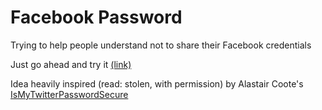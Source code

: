 # Facebook Password 
Trying to help people understand not to share their Facebook credentials

Just go ahead and try it [(link)](http://eladmoshe.github.io/facebook-password/index.html#/)

Idea heavily inspired (read: stolen, with permission) by Alastair Coote's [IsMyTwitterPasswordSecure](http://www.ismytwitterpasswordsecure.com/)
